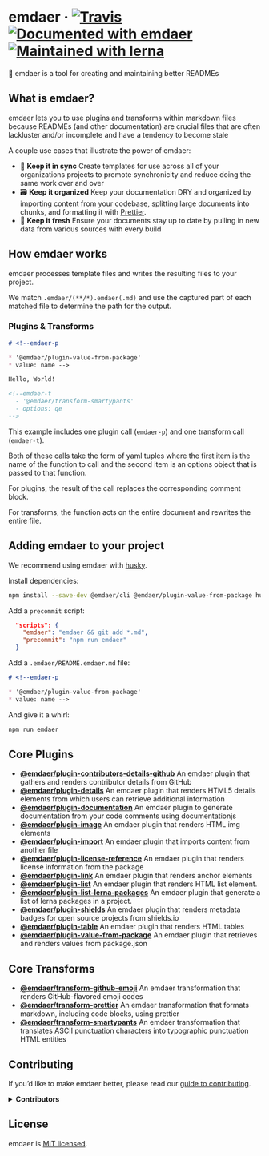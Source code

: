 <!--
  This file was generated by emdaer

  Its template can be found at .emdaer/README.emdaer.md
-->

# emdaer · [![Travis](https://img.shields.io/travis/emdaer/emdaer.svg?style=flat-square)](https://travis-ci.org/emdaer/emdaer/) [![Documented with emdaer](https://img.shields.io/badge/📓-documented%20with%20emdaer-F06632.svg?style=flat-square)](https://github.com/emdaer/emdaer) [![Maintained with lerna](https://img.shields.io/badge/🐉-maintained%20with%20lerna-cc00ff.svg?style=flat-square)](https://lernajs.io/)

📓 emdaer is a tool for creating and maintaining better READMEs

## What is emdaer?

emdaer lets you to use plugins and transforms within markdown files because
READMEs (and other documentation) are crucial files that are often lackluster
and/or incomplete and have a tendency to become stale

A couple use cases that illustrate the power of emdaer:

* 🤝 **Keep it in sync** Create templates for use across all of your
  organizations projects to promote synchronicity and reduce doing the same work
  over and over
* 🗃 **Keep it organized** Keep your documentation DRY and organized by importing
  content from your codebase, splitting large documents into chunks, and
  formatting it with [Prettier](https://github.com/prettier/prettier).
* 🍋 **Keep it fresh** Ensure your documents stay up to date by pulling in new
  data from various sources with every build

## How emdaer works

emdaer processes template files and writes the resulting files to your project.

We match `.emdaer/(**/*).emdaer(.md)` and use the captured part of each matched
file to determine the path for the output.

### Plugins & Transforms

```md
# <!--emdaer-p

* '@emdaer/plugin-value-from-package'
* value: name -->

Hello, World!

<!--emdaer-t
  - '@emdaer/transform-smartypants'
  - options: qe
-->
```

This example includes one plugin call (`emdaer-p`) and one transform call
(`emdaer-t`).

Both of these calls take the form of yaml tuples where the first item is the
name of the function to call and the second item is an options object that is
passed to that function.

For plugins, the result of the call replaces the corresponding comment block.

For transforms, the function acts on the entire document and rewrites the entire
file.

## Adding emdaer to your project

We recommend using emdaer with [husky](https://github.com/typicode/husky).

Install dependencies:

```sh
npm install --save-dev @emdaer/cli @emdaer/plugin-value-from-package husky
```

Add a `precommit` script:

```json
  "scripts": {
    "emdaer": "emdaer && git add *.md",
    "precommit": "npm run emdaer"
  }
```

Add a `.emdaer/README.emdaer.md` file:

```md
# <!--emdaer-p

* '@emdaer/plugin-value-from-package'
* value: name -->
```

And give it a whirl:

```sh
npm run emdaer
```

## Core Plugins

* **[@emdaer/plugin-contributors-details-github](packages/plugin-contributors-details-github)**
  An emdaer plugin that gathers and renders contributor details from GitHub
* **[@emdaer/plugin-details](packages/plugin-details)** An emdaer plugin that
  renders HTML5 details elements from which users can retrieve additional
  information
* **[@emdaer/plugin-documentation](packages/plugin-documentation)** An emdaer
  plugin to generate documentation from your code comments using documentationjs
* **[@emdaer/plugin-image](packages/plugin-image)** An emdaer plugin that
  renders HTML img elements
* **[@emdaer/plugin-import](packages/plugin-import)** An emdaer plugin that
  imports content from another file
* **[@emdaer/plugin-license-reference](packages/plugin-license-reference)** An
  emdaer plugin that renders license information from the package
* **[@emdaer/plugin-link](packages/plugin-link)** An emdaer plugin that renders
  anchor elements
* **[@emdaer/plugin-list](packages/plugin-list)** An emdaer plugin that renders
  HTML list element.
* **[@emdaer/plugin-list-lerna-packages](packages/plugin-list-lerna-packages)**
  An emdaer plugin that generate a list of lerna packages in a project.
* **[@emdaer/plugin-shields](packages/plugin-shields)** An emdaer plugin that
  renders metadata badges for open source projects from shields.io
* **[@emdaer/plugin-table](packages/plugin-table)** An emdaer plugin that
  renders HTML tables
* **[@emdaer/plugin-value-from-package](packages/plugin-value-from-package)** An
  emdaer plugin that retrieves and renders values from package.json

## Core Transforms

* **[@emdaer/transform-github-emoji](packages/transform-github-emoji)** An
  emdaer transformation that renders GitHub-flavored emoji codes
* **[@emdaer/transform-prettier](packages/transform-prettier)** An emdaer
  transformation that formats markdown, including code blocks, using prettier
* **[@emdaer/transform-smartypants](packages/transform-smartypants)** An emdaer
  transformation that translates ASCII punctuation characters into typographic
  punctuation HTML entities

## Contributing

If you&#8217;d like to make emdaer better, please read our [guide to
contributing](./CONTRIBUTING.md).

<details>
<summary><strong>Contributors</strong></summary><br />
<a href="https://github.com/flipactual">
  <img align="left" src="https://avatars0.githubusercontent.com/u/1306968?s=24" />
</a>
<strong>Flip</strong>
<br /><br />
<a title="I build multi-channel publishing systems and web applications at @fourkitchens." href="https://github.com/infiniteluke">
  <img align="left" src="https://avatars0.githubusercontent.com/u/1127238?s=24" />
</a>
<strong>Luke Herrington</strong>
<br /><br />
<a title="Software architect with an interest in distributed systems and elegant solutions." href="https://github.com/elliotttf">
  <img align="left" src="https://avatars0.githubusercontent.com/u/447151?s=24" />
</a>
<strong>Elliott Foster</strong>
<br /><br />
<a href="https://github.com/thebruce">
  <img align="left" src="https://avatars0.githubusercontent.com/u/590058?s=24" />
</a>
<strong>David Diers</strong>
<br /><br />
<a href="https://github.com/fluxsauce">
  <img align="left" src="https://avatars0.githubusercontent.com/u/976391?s=24" />
</a>
<strong>Jon Peck</strong>
<br /><br />
</details>

## License

emdaer is [MIT licensed](./LICENSE).


